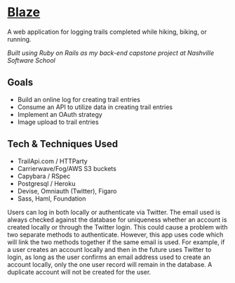 # [Blaze](http://blazeapp.herokuapp.com/)

A web application for logging trails completed while hiking, biking, or running.

*Built using Ruby on Rails as my back-end capstone project at Nashville Software School*

## Goals

- Build an online log for creating trail entries
- Consume an API to utilize data in creating trail entries
- Implement an OAuth strategy
- Image upload to trail entries

## Tech & Techniques Used

- TrailApi.com / HTTParty
- Carrierwave/Fog/AWS S3 buckets
- Capybara / RSpec
- Postgresql / Heroku
- Devise, Omniauth (Twitter), Figaro
- Sass, Haml, Foundation

Users can log in both locally or authenticate via Twitter. The email used is always checked against the database for uniqueness whether 
an account is created locally or through the Twitter login. This could cause a problem with two separate methods to authenticate. However, this app 
uses code which will link the two methods together if the same email is used. For example, if a user creates an account locally and then in the 
future uses Twitter to login, as long as the user confirms an email address used to create an account locally, only the one user record will remain 
in the database. A duplicate account will not be created for the user.
